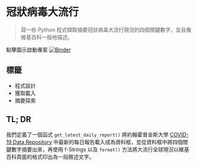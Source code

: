 # 冠狀病毒大流行

> 寫一些 Python 程式擷取摘要冠狀病毒大流行現況的四個關鍵數字，並且像維基百科一般地描述。

點擊圖示啟動專案 [![Binder](https://mybinder.org/badge_logo.svg)](https://mybinder.org/v2/gh/datainpoint/project-covid-19-pandemic/master?filepath=project-covid-19-pandemic.ipynb)

## 標籤

- 程式設計
- 獲取載入
- 摘要探索

## TL; DR

我們定義了一個函式 `get_latest_daily_report()` 將約翰霍普金斯大學 [COVID-19 Data Repository](https://github.com/CSSEGISandData/COVID-19) 中最新的每日報告載入成為資料框，並從資料框中將四個關鍵數字摘要出來，再使用 f-Strings 以及 `format()` 方法將大流行全球現況以維基百科頁面的格式印出為一段敘述文字。
